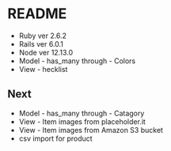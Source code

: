 # README

* Ruby ver 2.6.2
* Rails ver 6.0.1
* Node ver 12.13.0
* Model - has_many through - Colors
* View - hecklist

## Next
* Model - has_many through - Catagory
* View - Item images from placeholder.it
* View - Item images from Amazon S3 bucket
* csv import for product

